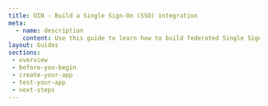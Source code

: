 ```yaml
---
title: OIN - Build a Single Sign-On (SSO) integration
meta:
  - name: description
    content: Use this guide to learn how to build federated Single Sign-On into your Okta integration. 
layout: Guides
sections:
 - overview
 - before-you-begin
 - create-your-app
 - test-your-app
 - next-steps
---
```


